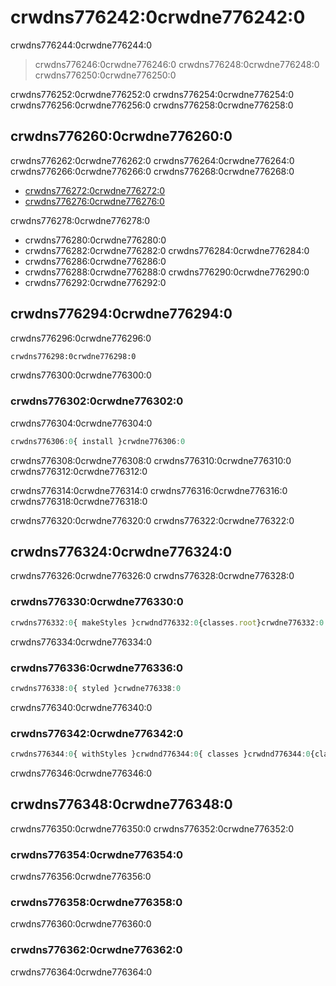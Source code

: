 # crwdns776242:0crwdne776242:0

<p class="description">crwdns776244:0crwdne776244:0</p>

> crwdns776246:0crwdne776246:0 crwdns776248:0crwdne776248:0 crwdns776250:0crwdne776250:0

crwdns776252:0crwdne776252:0 crwdns776254:0crwdne776254:0 crwdns776256:0crwdne776256:0 crwdns776258:0crwdne776258:0

## crwdns776260:0crwdne776260:0

crwdns776262:0crwdne776262:0 crwdns776264:0crwdne776264:0 crwdns776266:0crwdne776266:0 crwdns776268:0crwdne776268:0

- [crwdns776272:0crwdne776272:0](crwdns776270:0crwdne776270:0)
- [crwdns776276:0crwdne776276:0](crwdns776274:0crwdne776274:0)

crwdns776278:0crwdne776278:0

- crwdns776280:0crwdne776280:0
- crwdns776282:0crwdne776282:0 crwdns776284:0crwdne776284:0
- crwdns776286:0crwdne776286:0
- crwdns776288:0crwdne776288:0 crwdns776290:0crwdne776290:0
- crwdns776292:0crwdne776292:0

## crwdns776294:0crwdne776294:0

crwdns776296:0crwdne776296:0

```sh
crwdns776298:0crwdne776298:0
```

crwdns776300:0crwdne776300:0

### crwdns776302:0crwdne776302:0

crwdns776304:0crwdne776304:0

```js
crwdns776306:0{ install }crwdne776306:0
```

crwdns776308:0crwdne776308:0 crwdns776310:0crwdne776310:0 crwdns776312:0crwdne776312:0

crwdns776314:0crwdne776314:0 crwdns776316:0crwdne776316:0 crwdns776318:0crwdne776318:0

crwdns776320:0crwdne776320:0 crwdns776322:0crwdne776322:0

## crwdns776324:0crwdne776324:0

crwdns776326:0crwdne776326:0 crwdns776328:0crwdne776328:0

### crwdns776330:0crwdne776330:0

```jsx
crwdns776332:0{ makeStyles }crwdnd776332:0{classes.root}crwdne776332:0
```

crwdns776334:0crwdne776334:0

### crwdns776336:0crwdne776336:0

```jsx
crwdns776338:0{ styled }crwdne776338:0
```

crwdns776340:0crwdne776340:0

### crwdns776342:0crwdne776342:0

```jsx
crwdns776344:0{ withStyles }crwdnd776344:0{ classes }crwdnd776344:0{classes.root}crwdne776344:0
```

crwdns776346:0crwdne776346:0

## crwdns776348:0crwdne776348:0

crwdns776350:0crwdne776350:0 crwdns776352:0crwdne776352:0

### crwdns776354:0crwdne776354:0

crwdns776356:0crwdne776356:0

### crwdns776358:0crwdne776358:0

crwdns776360:0crwdne776360:0

### crwdns776362:0crwdne776362:0

crwdns776364:0crwdne776364:0